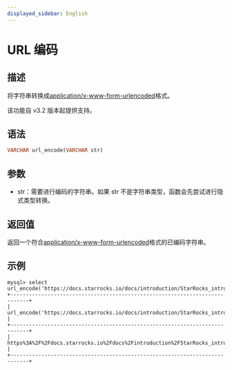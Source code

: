 ```yaml
---
displayed_sidebar: English
---
```


# URL 编码

## 描述

将字符串转换成[application/x-www-form-urlencoded](https://www.w3.org/TR/html4/interact/forms.html#h-17.13.4.1)格式。

该功能自 v3.2 版本起提供支持。

## 语法

```haskell
VARCHAR url_encode(VARCHAR str)
```

## 参数

- str：需要进行编码的字符串。如果 str 不是字符串类型，函数会先尝试进行隐式类型转换。

## 返回值

返回一个符合[application/x-www-form-urlencoded](https://www.w3.org/TR/html4/interact/forms.html#h-17.13.4.1)格式的已编码字符串。

## 示例

```plaintext
mysql> select url_encode('https://docs.starrocks.io/docs/introduction/StarRocks_intro/');
+----------------------------------------------------------------------------+
| url_encode('https://docs.starrocks.io/docs/introduction/StarRocks_intro/') |
+----------------------------------------------------------------------------+
| https%3A%2F%2Fdocs.starrocks.io%2Fdocs%2Fintroduction%2FStarRocks_intro%2F |
+----------------------------------------------------------------------------+
```
